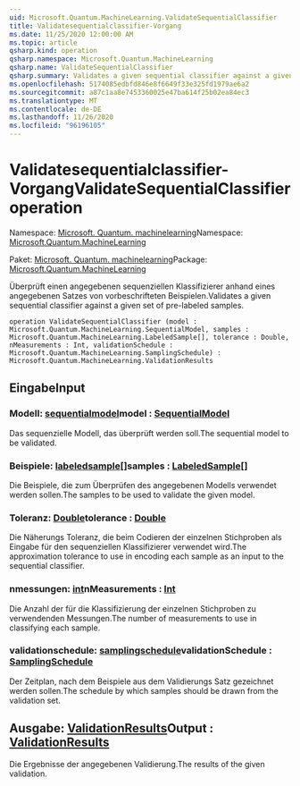 ```yaml
---
uid: Microsoft.Quantum.MachineLearning.ValidateSequentialClassifier
title: Validatesequentialclassifier-Vorgang
ms.date: 11/25/2020 12:00:00 AM
ms.topic: article
qsharp.kind: operation
qsharp.namespace: Microsoft.Quantum.MachineLearning
qsharp.name: ValidateSequentialClassifier
qsharp.summary: Validates a given sequential classifier against a given set of pre-labeled samples.
ms.openlocfilehash: 5174085edbfd846e8f6649f33e325fd1979ae6a2
ms.sourcegitcommit: a87c1aa8e7453360025e47ba614f25b02ea84ec3
ms.translationtype: MT
ms.contentlocale: de-DE
ms.lasthandoff: 11/26/2020
ms.locfileid: "96196105"
---
```

# <a name="validatesequentialclassifier-operation"></a><span data-ttu-id="a37f9-102">Validatesequentialclassifier-Vorgang</span><span class="sxs-lookup"><span data-stu-id="a37f9-102">ValidateSequentialClassifier operation</span></span>

<span data-ttu-id="a37f9-103">Namespace: [Microsoft. Quantum. machinelearning](xref:Microsoft.Quantum.MachineLearning)</span><span class="sxs-lookup"><span data-stu-id="a37f9-103">Namespace: [Microsoft.Quantum.MachineLearning](xref:Microsoft.Quantum.MachineLearning)</span></span>

<span data-ttu-id="a37f9-104">Paket: [Microsoft. Quantum. machinelearning](https://nuget.org/packages/Microsoft.Quantum.MachineLearning)</span><span class="sxs-lookup"><span data-stu-id="a37f9-104">Package: [Microsoft.Quantum.MachineLearning](https://nuget.org/packages/Microsoft.Quantum.MachineLearning)</span></span>


<span data-ttu-id="a37f9-105">Überprüft einen angegebenen sequenziellen Klassifizierer anhand eines angegebenen Satzes von vorbeschrifteten Beispielen.</span><span class="sxs-lookup"><span data-stu-id="a37f9-105">Validates a given sequential classifier against a given set of pre-labeled samples.</span></span>

```qsharp
operation ValidateSequentialClassifier (model : Microsoft.Quantum.MachineLearning.SequentialModel, samples : Microsoft.Quantum.MachineLearning.LabeledSample[], tolerance : Double, nMeasurements : Int, validationSchedule : Microsoft.Quantum.MachineLearning.SamplingSchedule) : Microsoft.Quantum.MachineLearning.ValidationResults
```


## <a name="input"></a><span data-ttu-id="a37f9-106">Eingabe</span><span class="sxs-lookup"><span data-stu-id="a37f9-106">Input</span></span>

### <a name="model--sequentialmodel"></a><span data-ttu-id="a37f9-107">Modell: [sequentialmodel](xref:Microsoft.Quantum.MachineLearning.SequentialModel)</span><span class="sxs-lookup"><span data-stu-id="a37f9-107">model : [SequentialModel](xref:Microsoft.Quantum.MachineLearning.SequentialModel)</span></span>

<span data-ttu-id="a37f9-108">Das sequenzielle Modell, das überprüft werden soll.</span><span class="sxs-lookup"><span data-stu-id="a37f9-108">The sequential model to be validated.</span></span>


### <a name="samples--labeledsample"></a><span data-ttu-id="a37f9-109">Beispiele: [labeledsample](xref:Microsoft.Quantum.MachineLearning.LabeledSample)[]</span><span class="sxs-lookup"><span data-stu-id="a37f9-109">samples : [LabeledSample](xref:Microsoft.Quantum.MachineLearning.LabeledSample)[]</span></span>

<span data-ttu-id="a37f9-110">Die Beispiele, die zum Überprüfen des angegebenen Modells verwendet werden sollen.</span><span class="sxs-lookup"><span data-stu-id="a37f9-110">The samples to be used to validate the given model.</span></span>


### <a name="tolerance--double"></a><span data-ttu-id="a37f9-111">Toleranz: [Double](xref:microsoft.quantum.lang-ref.double)</span><span class="sxs-lookup"><span data-stu-id="a37f9-111">tolerance : [Double](xref:microsoft.quantum.lang-ref.double)</span></span>

<span data-ttu-id="a37f9-112">Die Näherungs Toleranz, die beim Codieren der einzelnen Stichproben als Eingabe für den sequenziellen Klassifizierer verwendet wird.</span><span class="sxs-lookup"><span data-stu-id="a37f9-112">The approximation tolerance to use in encoding each sample as an input to the sequential classifier.</span></span>


### <a name="nmeasurements--int"></a><span data-ttu-id="a37f9-113">nmessungen: [int](xref:microsoft.quantum.lang-ref.int)</span><span class="sxs-lookup"><span data-stu-id="a37f9-113">nMeasurements : [Int](xref:microsoft.quantum.lang-ref.int)</span></span>

<span data-ttu-id="a37f9-114">Die Anzahl der für die Klassifizierung der einzelnen Stichproben zu verwendenden Messungen.</span><span class="sxs-lookup"><span data-stu-id="a37f9-114">The number of measurements to use in classifying each sample.</span></span>


### <a name="validationschedule--samplingschedule"></a><span data-ttu-id="a37f9-115">validationschedule: [samplingschedule](xref:Microsoft.Quantum.MachineLearning.SamplingSchedule)</span><span class="sxs-lookup"><span data-stu-id="a37f9-115">validationSchedule : [SamplingSchedule](xref:Microsoft.Quantum.MachineLearning.SamplingSchedule)</span></span>

<span data-ttu-id="a37f9-116">Der Zeitplan, nach dem Beispiele aus dem Validierungs Satz gezeichnet werden sollen.</span><span class="sxs-lookup"><span data-stu-id="a37f9-116">The schedule by which samples should be drawn from the validation set.</span></span>



## <a name="output--validationresults"></a><span data-ttu-id="a37f9-117">Ausgabe: [ValidationResults](xref:Microsoft.Quantum.MachineLearning.ValidationResults)</span><span class="sxs-lookup"><span data-stu-id="a37f9-117">Output : [ValidationResults](xref:Microsoft.Quantum.MachineLearning.ValidationResults)</span></span>

<span data-ttu-id="a37f9-118">Die Ergebnisse der angegebenen Validierung.</span><span class="sxs-lookup"><span data-stu-id="a37f9-118">The results of the given validation.</span></span>
